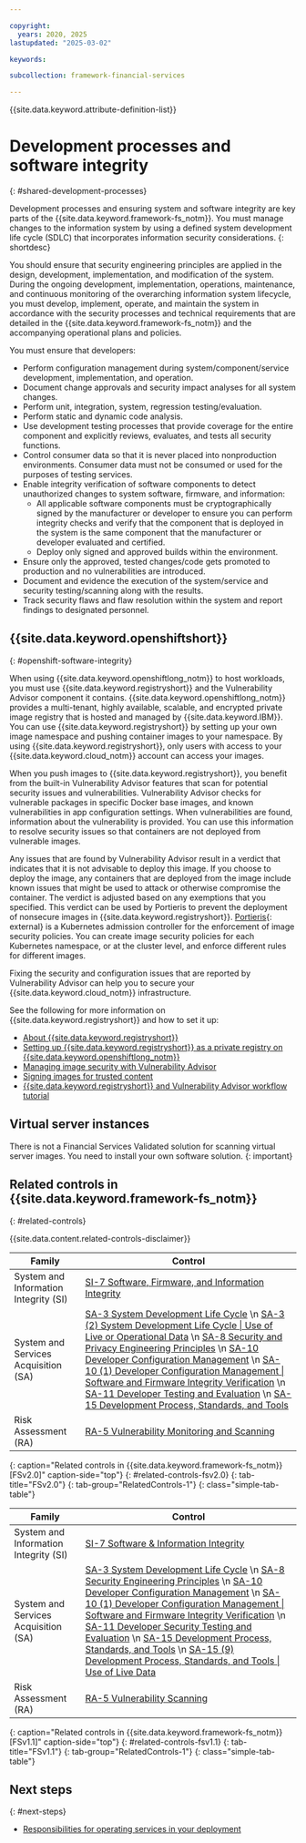 ```yaml
---

copyright:
  years: 2020, 2025
lastupdated: "2025-03-02"

keywords:

subcollection: framework-financial-services

---
```


{{site.data.keyword.attribute-definition-list}}

# Development processes and software integrity
{: #shared-development-processes}

Development processes and ensuring system and software integrity are key parts of the {{site.data.keyword.framework-fs_notm}}. You must manage changes to the information system by using a defined system development life cycle (SDLC) that incorporates information security considerations.
{: shortdesc}

You should ensure that security engineering principles are applied in the design, development, implementation, and modification of the system. During the ongoing development, implementation, operations, maintenance, and continuous monitoring of the overarching information system lifecycle, you must develop, implement, operate, and maintain the system in accordance with the security processes and technical requirements that are detailed in the {{site.data.keyword.framework-fs_notm}} and the accompanying operational plans and policies.

You must ensure that developers:

* Perform configuration management during system/component/service development, implementation, and operation.
* Document change approvals and security impact analyses for all system changes.
* Perform unit, integration, system, regression testing/evaluation.
* Perform static and dynamic code analysis.
* Use development testing processes that provide coverage for the entire component and explicitly reviews, evaluates, and tests all security functions.
* Control consumer data so that it is never placed into nonproduction environments. Consumer data must not be consumed or used for the purposes of testing services.
* Enable integrity verification of software components to detect unauthorized changes to system software, firmware, and information:
    * All applicable software components must be cryptographically signed by the manufacturer or developer to ensure you can perform integrity checks and verify that the component that is deployed in the system is the same component that the manufacturer or developer evaluated and certified.
    * Deploy only signed and approved builds within the environment.
* Ensure only the approved, tested changes/code gets promoted to production and no vulnerabilities are introduced.
* Document and evidence the execution of the system/service and security testing/scanning along with the results.
* Track security flaws and flaw resolution within the system and report findings to designated personnel.

## {{site.data.keyword.openshiftshort}}
{: #openshift-software-integrity}

When using {{site.data.keyword.openshiftlong_notm}} to host workloads, you must use {{site.data.keyword.registryshort}} and the Vulnerability Advisor component it contains. {{site.data.keyword.openshiftlong_notm}} provides a multi-tenant, highly available, scalable, and encrypted private image registry that is hosted and managed by {{site.data.keyword.IBM}}. You can use {{site.data.keyword.registryshort}} by setting up your own image namespace and pushing container images to your namespace. By using {{site.data.keyword.registryshort}}, only users with access to your {{site.data.keyword.cloud_notm}} account can access your images.

When you push images to {{site.data.keyword.registryshort}}, you benefit from the built-in Vulnerability Advisor features that scan for potential security issues and vulnerabilities. Vulnerability Advisor checks for vulnerable packages in specific Docker base images, and known vulnerabilities in app configuration settings. When vulnerabilities are found, information about the vulnerability is provided. You can use this information to resolve security issues so that containers are not deployed from vulnerable images.

Any issues that are found by Vulnerability Advisor result in a verdict that indicates that it is not advisable to deploy this image. If you choose to deploy the image, any containers that are deployed from the image include known issues that might be used to attack or otherwise compromise the container. The verdict is adjusted based on any exemptions that you specified. This verdict can be used by Portieris to prevent the deployment of nonsecure images in {{site.data.keyword.registryshort}}. [Portieris](https://github.com/IBM/portieris){: external} is a Kubernetes admission controller for the enforcement of image security policies. You can create image security policies for each Kubernetes namespace, or at the cluster level, and enforce different rules for different images.

Fixing the security and configuration issues that are reported by Vulnerability Advisor can help you to secure your {{site.data.keyword.cloud_notm}} infrastructure.

See the following for more information on {{site.data.keyword.registryshort}} and how to set it up:

* [About {{site.data.keyword.registryshort}}](/docs/Registry?topic=Registry-registry_overview)
* [Setting up {{site.data.keyword.registryshort}} as a private registry on {{site.data.keyword.openshiftlong_notm}}](/docs/Registry?topic=Registry-registry_rhos)
* [Managing image security with Vulnerability Advisor](/docs/Registry?topic=Registry-va_index&interface=ui)
* [Signing images for trusted content](/docs/Registry?topic=Registry-registry_trustedcontent)
* [{{site.data.keyword.registryshort}} and Vulnerability Advisor workflow tutorial](/docs/Registry?topic=Registry-registry_tutorial_workflow)

## Virtual server instances



There is not a Financial Services Validated solution for scanning virtual server images. You need to install your own software solution.
{: important}

## Related controls in {{site.data.keyword.framework-fs_notm}}
{: #related-controls}

{{site.data.content.related-controls-disclaimer}}

| Family              | Control                                           |
|---------------------|---------------------------------------------------|
| System and Information Integrity (SI) | [SI-7 Software, Firmware, and Information Integrity](/docs/framework-financial-services-controls?topic=framework-financial-services-controls-si-7) |
| System and Services Acquisition (SA) | [SA-3 System Development Life Cycle](/docs/framework-financial-services-controls?topic=framework-financial-services-controls-sa-3) \n [SA-3 (2) System Development Life Cycle &#124; Use of Live or Operational Data](/docs/framework-financial-services-controls?topic=framework-financial-services-controls-sa-3.2) \n [SA-8 Security and Privacy Engineering Principles](/docs/framework-financial-services-controls?topic=framework-financial-services-controls-sa-8) \n [SA-10 Developer Configuration Management](/docs/framework-financial-services-controls?topic=framework-financial-services-controls-sa-10) \n [SA-10 (1) Developer Configuration Management &#124; Software and Firmware Integrity Verification](/docs/framework-financial-services-controls?topic=framework-financial-services-controls-sa-10.1) \n [SA-11 Developer Testing and Evaluation](/docs/framework-financial-services-controls?topic=framework-financial-services-controls-sa-11) \n [SA-15 Development Process, Standards, and Tools](/docs/framework-financial-services-controls?topic=framework-financial-services-controls-sa-15) |
| Risk Assessment (RA) | [RA-5 Vulnerability Monitoring and Scanning](/docs/framework-financial-services-controls?topic=framework-financial-services-controls-ra-5)  |
{: caption="Related controls in {{site.data.keyword.framework-fs_notm}} [FSv2.0]" caption-side="top"}
{: #related-controls-fsv2.0}
{: tab-title="FSv2.0"}
{: tab-group="RelatedControls-1"}
{: class="simple-tab-table"}


| Family              | Control                                           |
|---------------------|---------------------------------------------------|
| System and Information Integrity (SI) | [SI-7 Software & Information Integrity](/docs/framework-financial-services-controls-fsv1-1?topic=framework-financial-services-controls-fsv1-1-si-7) |
| System and Services Acquisition (SA) | [SA-3 System Development Life Cycle](/docs/framework-financial-services-controls-fsv1-1?topic=framework-financial-services-controls-fsv1-1-sa-3) \n [SA-8 Security Engineering Principles](/docs/framework-financial-services-controls-fsv1-1?topic=framework-financial-services-controls-fsv1-1-sa-8) \n [SA-10 Developer Configuration Management](/docs/framework-financial-services-controls-fsv1-1?topic=framework-financial-services-controls-fsv1-1-sa-10) \n [SA-10 (1) Developer Configuration Management &#124; Software and Firmware Integrity Verification](/docs/framework-financial-services-controls-fsv1-1?topic=framework-financial-services-controls-fsv1-1-sa-10.1) \n [SA-11 Developer Security Testing and Evaluation](/docs/framework-financial-services-controls-fsv1-1?topic=framework-financial-services-controls-fsv1-1-sa-11) \n [SA-15 Development Process, Standards, and Tools](/docs/framework-financial-services-controls-fsv1-1?topic=framework-financial-services-controls-fsv1-1-sa-15) \n [SA-15 (9) Development Process, Standards, and Tools &#124; Use of Live Data](/docs/framework-financial-services-controls-fsv1-1?topic=framework-financial-services-controls-fsv1-1-sa-15.9) |
| Risk Assessment (RA) | [RA-5 Vulnerability Scanning](/docs/framework-financial-services-controls-fsv1-1?topic=framework-financial-services-controls-fsv1-1-ra-5)  |
{: caption="Related controls in {{site.data.keyword.framework-fs_notm}} [FSv1.1]" caption-side="top"}
{: #related-controls-fsv1.1}
{: tab-title="FSv1.1"}
{: tab-group="RelatedControls-1"}
{: class="simple-tab-table"}


## Next steps
{: #next-steps}

* [Responsibilities for operating services in your deployment](/docs/framework-financial-services?topic=framework-financial-services-shared-responsibilities)
